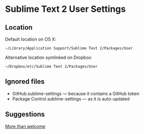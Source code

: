 # Sublime Text 2 User Settings #

## Location ##

Default location on OS X:

`~/Library/Application Support/Sublime Text 2/Packages/User`

Alternative location symlinked on Dropbox:

`~/Dropbox/etc/Sublime Text 2/Packages/User`

## Ignored files ##

* GitHub.sublime-settings — because it contains a GitHub token
* Package Control.sublime-settings — as it is auto-updated

## Suggestions ##

[More than welcome](https://github.com/matijs/Sublime-Text-2-User-Settings/issues)
